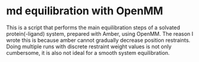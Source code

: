 # md equilibration with OpenMM

This is a script that performs the main equilibration steps of a solvated protein(-ligand) system, prepared with Amber, using OpenMM.
The reason I wrote this is because amber cannot gradually decrease position restraints. Doing multiple runs with discrete restraint weight values is not only cumbersome, it is also not ideal for a smooth system equilibration.